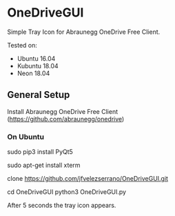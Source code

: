# OneDriveGUI

Simple Tray Icon for Abraunegg OneDrive Free Client.

Tested on:
- Ubuntu 16.04
- Kubuntu 18.04
- Neon 18.04

## General Setup

Install Abraunegg OneDrive Free Client (https://github.com/abraunegg/onedrive)

### On Ubuntu

sudo pip3 install PyQt5

sudo apt-get install xterm

clone https://github.com/jfvelezserrano/OneDriveGUI.git

cd OneDriveGUI
python3 OneDriveGUI.py

After 5 seconds the tray icon appears.
